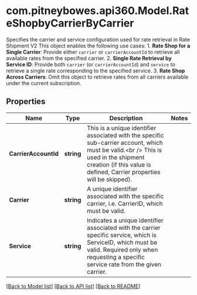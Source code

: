 # com.pitneybowes.api360.Model.RateShopbyCarrierByCarrier
Specifies the carrier and service configuration used for rate retrieval in Rate Shipment V2 This object enables the following use cases:   1. **Rate Shop for a Single Carrier**: Provide either `carrier` or `carrierAccountId` to retrieve all available rates from the specified carrier.   2. **Single Rate Retrieval by Service ID**: Provide both `carrier` (or `carrierAccountId`) and `service` to retrieve a single rate corresponding to the specified service.   3. **Rate Shop Across Carriers**: Omit this object to retrieve rates from all carriers available under the current subscription. 

## Properties

Name | Type | Description | Notes
------------ | ------------- | ------------- | -------------
**CarrierAccountId** | **string** | This is a unique identifier associated with the specific sub-carrier account, which must be valid.&lt;br /&gt; This is used in the shipment creation (if this value is defined, Carrier properties will be skipped). | 
**Carrier** | **string** | A unique identifier associated with the specific carrier, i.e. CarrierID, which must be valid. | 
**Service** | **string** | Indicates a unique identifier associated with the carrier specific service, which is ServiceID, which must be valid. Required only when requesting a specific service rate from the given carrier. | 

[[Back to Model list]](../../README.md#documentation-for-models) [[Back to API list]](../../README.md#documentation-for-api-endpoints) [[Back to README]](../../README.md)

